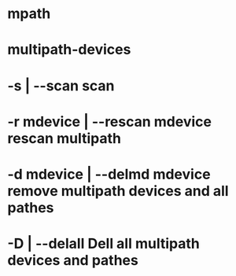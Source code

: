 # mpath

#                 multipath-devices
#        -s | --scan scan 
#        -r mdevice | --rescan mdevice rescan multipath 
#        -d mdevice | --delmd mdevice remove multipath devices  and all pathes
#        -D | --delall Dell all multipath devices and pathes
